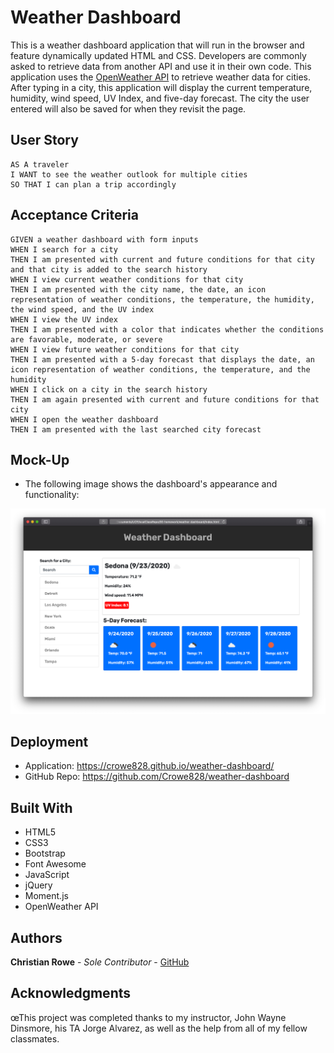 # Weather Dashboard

This is a weather dashboard application that will run in the browser and feature dynamically updated HTML and CSS. Developers are commonly asked to retrieve data from another API and use it in their own code. This application uses the [OpenWeather API](https://openweathermap.org/api) to retrieve weather data for cities. After typing in a city, this application will display the current temperature, humidity, wind speed, UV Index, and five-day forecast. The city the user entered will also be saved for when they revisit the page.

## User Story

```
AS A traveler
I WANT to see the weather outlook for multiple cities
SO THAT I can plan a trip accordingly
```

## Acceptance Criteria

```
GIVEN a weather dashboard with form inputs
WHEN I search for a city
THEN I am presented with current and future conditions for that city and that city is added to the search history
WHEN I view current weather conditions for that city
THEN I am presented with the city name, the date, an icon representation of weather conditions, the temperature, the humidity, the wind speed, and the UV index
WHEN I view the UV index
THEN I am presented with a color that indicates whether the conditions are favorable, moderate, or severe
WHEN I view future weather conditions for that city
THEN I am presented with a 5-day forecast that displays the date, an icon representation of weather conditions, the temperature, and the humidity
WHEN I click on a city in the search history
THEN I am again presented with current and future conditions for that city
WHEN I open the weather dashboard
THEN I am presented with the last searched city forecast
```

## Mock-Up

- The following image shows the dashboard's appearance and functionality:

![weather dashboard](https://github.com/Crowe828/weather-dashboard/blob/master/assets/images/weather-dashboard.png)

## Deployment

- Application: https://crowe828.github.io/weather-dashboard/
- GitHub Repo: https://github.com/Crowe828/weather-dashboard

## Built With

- HTML5
- CSS3
- Bootstrap
- Font Awesome
- JavaScript
- jQuery
- Moment.js
- OpenWeather API

## Authors

**Christian Rowe** - _Sole Contributor_ - [GitHub](https://github.com/Crowe828)

## Acknowledgments

œThis project was completed thanks to my instructor, John Wayne Dinsmore, his TA Jorge Alvarez, as well as the help from all of my fellow classmates.
